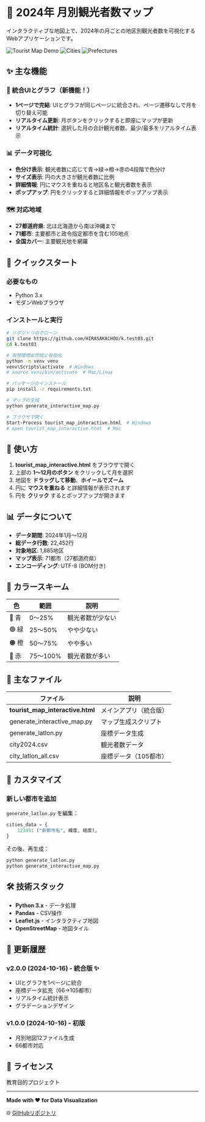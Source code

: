 # 🗾 2024年 月別観光者数マップ

インタラクティブな地図上で、2024年の月ごとの地区別観光者数を可視化するWebアプリケーションです。

![Tourist Map Demo](https://img.shields.io/badge/Status-Active-success)
![Cities](https://img.shields.io/badge/Cities-71-blue)
![Prefectures](https://img.shields.io/badge/Prefectures-27-green)

## ✨ 主な機能

### 🎯 統合UIとグラフ（新機能！）
- **1ページで完結**: UIとグラフが同じページに統合され、ページ遷移なしで月を切り替え可能
- **リアルタイム更新**: 月ボタンをクリックすると即座にマップが更新
- **リアルタイム統計**: 選択した月の合計観光者数、最少/最多をリアルタイム表示

### 📊 データ可視化
- **色分け表示**: 観光者数に応じて青→緑→橙→赤の4段階で色分け
- **サイズ表示**: 円の大きさが観光者数に比例
- **詳細情報**: 円にマウスを重ねると地区名と観光者数を表示
- **ポップアップ**: 円をクリックすると詳細情報をポップアップ表示

### 🗺️ 対応地域
- **27都道府県**: 北は北海道から南は沖縄まで
- **71都市**: 主要都市と政令指定都市を含む105地点
- **全国カバー**: 主要観光地を網羅

## 🚀 クイックスタート

### 必要なもの
- Python 3.x
- モダンWebブラウザ

### インストールと実行

```bash
# リポジトリのクローン
git clone https://github.com/HIRASAKACHOU/k.test03.git
cd k.test03

# 仮想環境の作成と有効化
python -m venv venv
venv\Scripts\activate  # Windows
# source venv/bin/activate  # Mac/Linux

# パッケージのインストール
pip install -r requirements.txt

# マップの生成
python generate_interactive_map.py

# ブラウザで開く
Start-Process tourist_map_interactive.html  # Windows
# open tourist_map_interactive.html  # Mac
```

## 📱 使い方

1. **tourist_map_interactive.html** をブラウザで開く
2. 上部の **1～12月のボタン** をクリックして月を選択
3. 地図を **ドラッグして移動**、**ホイールでズーム**
4. 円に **マウスを重ねる** と詳細情報が表示されます
5. 円を **クリック** するとポップアップが開きます

## 📊 データについて

- **データ期間**: 2024年1月～12月
- **総データ行数**: 22,452行
- **対象地区**: 1,885地区
- **マップ表示**: 71都市（27都道府県）
- **エンコーディング**: UTF-8 (BOM付き)

## 🎨 カラースキーム

| 色 | 範囲 | 説明 |
|---|---|---|
| 🔵 青 | 0～25% | 観光者数が少ない |
| 🟢 緑 | 25～50% | やや少ない |
| 🟠 橙 | 50～75% | やや多い |
| 🔴 赤 | 75～100% | 観光者数が多い |

## 📂 主なファイル

| ファイル | 説明 |
|---|---|
| **tourist_map_interactive.html** | メインアプリ（統合版） |
| generate_interactive_map.py | マップ生成スクリプト |
| generate_latlon.py | 座標データ生成 |
| city2024.csv | 観光者数データ |
| city_latlon_all.csv | 座標データ（105都市） |

## 🔧 カスタマイズ

### 新しい都市を追加

`generate_latlon.py` を編集：

```python
cities_data = {
    12345: ("新都市名", 緯度, 経度),
}
```

その後、再生成：

```bash
python generate_latlon.py
python generate_interactive_map.py
```

## 🛠️ 技術スタック

- **Python 3.x** - データ処理
- **Pandas** - CSV操作
- **Leaflet.js** - インタラクティブ地図
- **OpenStreetMap** - 地図タイル

## 🔄 更新履歴

### v2.0.0 (2024-10-16) - 統合版 ✨
- UIとグラフを1ページに統合
- 座標データ拡充（66→105都市）
- リアルタイム統計表示
- グラデーションデザイン

### v1.0.0 (2024-10-16) - 初版
- 月別地図12ファイル生成
- 66都市対応

## 📄 ライセンス

教育目的プロジェクト

---

**Made with ❤️ for Data Visualization**

🌐 [GitHubリポジトリ](https://github.com/HIRASAKACHOU/k.test03)
